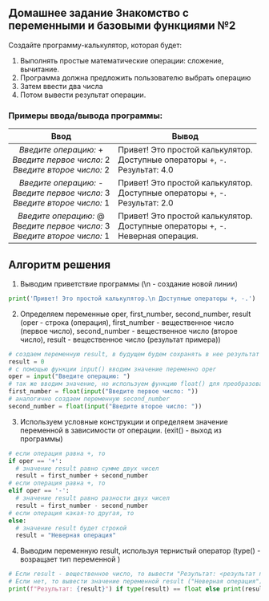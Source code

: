 ## Домашнее задание Знакомство с переменными и базовыми функциями №2
Создайте программу-калькулятор, которая будет:
  1. Выполнять простые математические операции: сложение, вычитание. 
  2. Программа должна предложить пользователю выбрать операцию
  3. Затем ввести два числа
  4. Потом вывести результат операции.


### Примеры ввода/вывода программы:
| Ввод  | Вывод |
|:------------------------:|---------------|
| *Введите операцию:* +<br> *Введите первое число:* 2 <br> *Введите второе число:* 2 | Привет! Это простой калькулятор. <br> Доступные операторы +, -. <br> Результат: 4.0 |
| *Введите операцию:* -<br> *Введите первое число:* 3 <br> *Введите второе число:* 1 | Привет! Это простой калькулятор. <br> Доступные операторы +, -. <br> Результат: 2.0 |
| *Введите операцию:* @<br> *Введите первое число:* 3 <br> *Введите второе число:* 1 | Привет! Это простой калькулятор. <br> Доступные операторы +, -. <br> Неверная операция. |


## Алгоритм решения 
1. Выводим приветствие программы (\n - создание новой линии)
```py
print('Привет! Это простой калькулятор.\n Доступные операторы +, -.')
```
2. Определяем переменные oper, first_number, second_number, result (oper - строка (операция), first_number - вещественное число (первое число), second_number - вещественное число (второе число), result - вещественное число (результат примера))
```py
# создаем переменную result, в будущем будем сохранять в нее результат и выводить
result = 0
# с помощью функции input() вводим значение переменно oper
oper = input("Введите операцию: ")
# так же вводим значение, но используем функцию float() для преобразования строки в вещественное число
first_number = float(input("Введите первое число: "))
# аналогично создаем переменную second_number
second_number = float(input("Введите второе число: "))
```
3. Используем условные конструкции и определяем значение переменной в зависимости от операции. (exit() - выход из программы)
```py
# если операция равна +, то
if oper == '+':
  # значение result равно сумме двух чисел
  result = first_number + second_number
# если операция равна +, то
elif oper == '-':
  # значение result равно разности двух чисел
  result = first_number - second_number
# если операция какая-то другая, то
else:
  # значение result будет строкой
  result = "Неверная операция"
```
4. Выводим переменную result, используя тернистый оператор (type() - возращает тип переменной )
```py
# Если result - вещественное число, то вывести "Результат: <результат примера>"
# Если нет, то вывести значение переменной result ("Неверная операция")
print(f"Результат: {result}") if type(result) == float else print(result)
